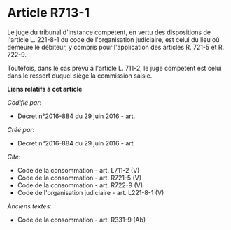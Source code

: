 # Article R713-1

Le juge du tribunal d'instance compétent, en vertu des dispositions de l'article L. 221-8-1 du code de l'organisation
judiciaire, est celui du lieu où demeure le débiteur, y compris pour l'application des articles R. 721-5 et R. 722-9. 

Toutefois, dans le cas prévu à l'article L. 711-2, le juge compétent est celui dans le ressort duquel siège la commission
saisie.

**Liens relatifs à cet article**

_Codifié par_:

  - Décret n°2016-884 du 29 juin 2016 - art.

_Créé par_:

  - Décret n°2016-884 du 29 juin 2016 - art.

_Cite_:

  - Code de la consommation - art. L711-2 (V)
  - Code de la consommation - art. R721-5 (V)
  - Code de la consommation - art. R722-9 (V)
  - Code de l'organisation judiciaire - art. L221-8-1 (V)

_Anciens textes_:

  - Code de la consommation - art. R331-9 (Ab)
